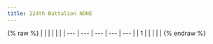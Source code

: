 ```yaml
---
title: 224th Battalion NONE
---
```


{% raw %}
| | | | | |
| --- | --- | --- | --- | --- |
| 1 |  |  |  |  |
{% endraw %}
